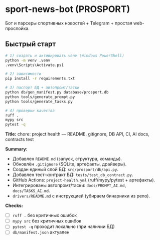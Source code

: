 # sport-news-bot (PROSPORT)

Бот и парсеры спортивных новостей + Telegram + простая web-прослойка.

## Быстрый старт

```bash
# 1) создать и активировать venv (Windows PowerShell)
python -m venv .venv
.venv\Scripts\Activate.ps1

# 2) зависимости
pip install -r requirements.txt

# 3) паспорт БД + автопромт/таски
python db/gen_manifest.py database/prosport.db
python tools/generate_prompt.py
python tools/generate_tasks.py

# 4) проверки качества
ruff .
mypy src
pytest -q
```


**Title:** chore: project health — README, gitignore, DB API, CI, AI docs, contracts test

**Summary:**

* Добавлен `README.md` (запуск, структура, команды).
* Обновлён `.gitignore` (SQLite, артефакты, драйверы).
* Создан единый слой БД: `src/prosport/db/api.py`.
* Добавлен тест-контракт БД: `tests/test_db_contract.py`.
* GitHub Actions: `project-health.yml` (ruff/mypy/pytest + артефакты).
* Интегрированы автопромт/таски: `docs/PROMPT_AI.md`, `docs/TASKS_AI.md`.
* `drivers/README.md` с инструкцией (убираем бинарники из репо).

**Checks:**

* [ ] `ruff .` без критичных ошибок
* [ ] `mypy src` без критичных ошибок
* [ ] `pytest -q` проходит локально (при наличии БД)
* [ ] `db/manifest.json` актуален
